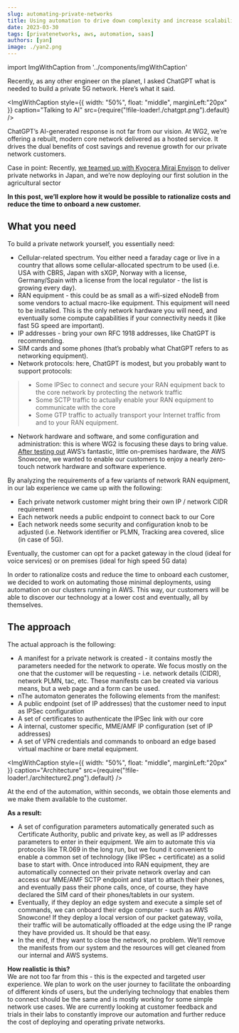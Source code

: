```yaml
---
slug: automating-private-networks
title: Using automation to drive down complexity and increase scalability of private networks
date: 2023-03-30
tags: [privatenetworks, aws, automation, saas]
authors: [yan]
image: ./yan2.png
---
```


import ImgWithCaption from '../components/imgWithCaption'

Recently, as any other engineer on the planet, I asked ChatGPT what is needed to build a private 5G network. Here’s what it said. 

<!--truncate-->

<ImgWithCaption
  style={{
    width: "50%",
    float: "middle",
    marginLeft:"20px"
  }}
  caption="Talking to AI"
  src={require("!file-loader!./chatgpt.png").default}
  />
  
ChatGPT’s AI-generated response is not far from our vision. At WG2, we’re offering a rebuilt, modern core network delivered as a hosted service. It drives the dual benefits of cost savings and revenue growth for our private network customers.  

Case in point: Recently, [we teamed up with Kyocera Mirai Envison](https://www.wgtwo.com/blog/kcme-teams-up-with-wg2-for-private-networks/) to deliver private networks in Japan, and we’re now deploying our first solution in the agricultural sector 

**In this post, we’ll explore how it would be possible to rationalize costs and reduce the time to onboard a new customer.**

## What you need

To build a private network yourself, you essentially need: 
* Cellular-related spectrum. You either need a faraday cage or live in a country that allows some cellular-allocated spectrum to be used (i.e. USA with CBRS, Japan with sXGP, Norway with a license, Germany/Spain with a license from the local regulator - the list is growing every day).
* RAN equipment - this could be as small as a wifi-sized eNodeB from some vendors to actual macro-like equipment. This equipment will need to be installed. This is the only network hardware you will need, and eventually some compute capabilities if your connectivity needs it (like fast 5G speed are important).
* IP addresses - bring your own RFC 1918 addresses, like ChatGPT is recommending. 
* SIM cards and some phones (that’s probably what ChatGPT refers to as networking equipment). 
* Network protocols: here, ChatGPT is modest, but you probably want to support protocols: 
> * Some IPSec to connect and secure your RAN equipment back to the core network by protecting the network traffic
> * Some SCTP traffic to actually enable your RAN equipment to communicate with the core 
> * Some GTP traffic to actually transport your Internet traffic from and to your RAN equipment. 
* Network hardware and software, and some configuration and administration: this is where WG2 is focusing these days to bring value.  [After testing out](https://www.wgtwo.com/blog/exploring-aws-snowcone/) AWS’s fantastic, little on-premises hardware, the AWS Snowcone, we wanted to enable our customers to enjoy a nearly zero-touch network hardware and software experience.


By analyzing the requirements of a few variants of network RAN equipment, in our lab experience we came up with the following:
* Each private network customer might bring their own IP / network CIDR requirement
* Each network needs a public endpoint to connect back to our Core 
* Each network needs some security and configuration knob to be adjusted (i.e. Network identifier or PLMN, Tracking area covered, slice (in case of 5G). 

Eventually, the customer can opt for a packet gateway in the cloud (ideal for voice services) or on premises (ideal for high speed 5G data)

In order to rationalize costs and reduce the time to onboard each customer, we decided to work on automating those minimal deployments, using automation on our clusters running in AWS. This way, our customers will be able to discover our technology at a lower cost and eventually, all by themselves. 

## The approach

The actual approach is the following:
* A manifest for a private network is created - it contains mostly the parameters needed for the network to operate. We focus mostly on the one that the customer will be requesting - i.e. network details (CIDR), network PLMN, tac, etc. These manifests can be created via various means, but a web page and a form can be used. 
* nThe automaton generates the following elements from the manifest:
* A public endpoint (set of IP addresses) that the customer need to input as IPSec configuration 
* A set of certificates to authenticate the IPSec link with our core 
* A internal, customer specific, MME/AMF IP configuration (set of IP addresses)
* A set of VPN credentials and commands to onboard an edge based virtual machine or bare metal equipment. 

<ImgWithCaption
  style={{
    width: "50%",
    float: "middle",
    marginLeft:"20px"
  }}
  caption="Architecture"
  src={require("!file-loader!./architecture2.png").default}
  />

At the end of the automation, within seconds, we obtain those elements and we make them available to the customer. 

**As a result:**
* A set of configuration parameters automatically generated such as Certificate Authority, public and private key, as well as IP addresses parameters to enter in their equipment. We aim to automate this via protocols like TR.069 in the long run, but we found it convenient to enable a common set of technology (like IPSec + certificate) as a solid base to start with. Once introduced into RAN equipment, they are automatically connected on their private network overlay and can access our MME/AMF SCTP endpoint and start to attach their phones, and eventually pass their phone calls, once, of course, they have declared the SIM card of their phones/tablets in our system. 
* Eventually, if they deploy an edge system and execute a simple set of commands, we can onboard their edge computer - such as AWS Snowcone! If they deploy a local version of our packet gateway, voila, their traffic will be automatically offloaded at the edge using the IP range they have provided us. It should be that easy.
* In the end, if they want to close the network, no problem. We’ll remove the manifests from our system and the resources will get cleaned from our internal and AWS systems. 

**How realistic is this?**   
We are not too far from this - this is the expected and targeted user experience. We plan to work on the user journey to facilitate the onboarding of different kinds of users, but the underlying technology that enables them to connect should be the same and is mostly working for some simple network use cases. We are currently looking at customer feedback and trials in their labs to constantly improve our automation and further reduce the cost of deploying and operating private networks. 


